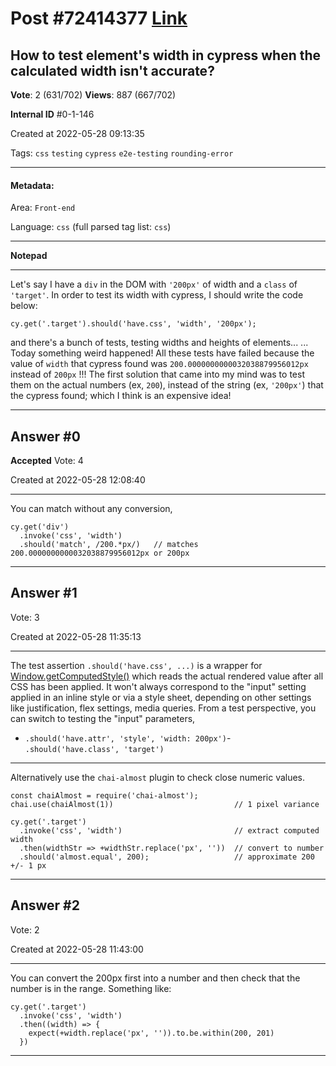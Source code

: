
# Post \#72414377 [Link](https://stackoverflow.com/questions/72414377/)

## How to test element's width in cypress when the calculated width isn't accurate?

**Vote**: 2 (631/702) **Views**: 887 (667/702) 

**Internal ID** \#0-1-146

Created at 2022-05-28 09:13:35

Tags: `css` `testing` `cypress` `e2e-testing` `rounding-error`

----------

#### Metadata:

Area: `Front-end`

Language: `css` (full parsed tag list: `css`)

----------

**Notepad**


----------

Let's say I have a `div` in the DOM with `'200px'` of width and a `class` of `'target'`.
In order to test its width with cypress, I should write the code below:
```
cy.get('.target').should('have.css', 'width', '200px');
```

and there's a bunch of tests, testing widths and heights of elements...
...
Today something weird happened!
All these tests have failed because the value of `width` that cypress found was `200.0000000000032038879956012px` instead of `200px` !!!
The first solution that came into my mind was to test them on the actual numbers (ex, `200`), instead of the string (ex, `'200px'`) that the cypress found; which I think is an expensive idea!



----------
        
## Answer \#0

**Accepted** Vote: 4

Created at 2022-05-28 12:08:40

------------

You can match without any conversion,
```
cy.get('div')
  .invoke('css', 'width')
  .should('match', /200.*px/)   // matches 200.0000000000032038879956012px or 200px
```



------------
    
    
## Answer \#1

 Vote: 3

Created at 2022-05-28 11:35:13

------------

The test assertion `.should('have.css', ...)` is a wrapper for [Window.getComputedStyle()](https://developer.mozilla.org/en-US/docs/Web/API/Window/getComputedStyle) which reads the actual rendered value after all CSS has been applied.
It won't always correspond to the "input" setting applied in an inline style or via a style sheet, depending on other settings like justification, flex settings, media queries.
From a test perspective, you can switch to testing the "input" parameters,
- `.should('have.attr', 'style', 'width: 200px')`- `.should('have.class', 'target')`

---


Alternatively use the `chai-almost` plugin to check close numeric values.
```
const chaiAlmost = require('chai-almost');
chai.use(chaiAlmost(1))                           // 1 pixel variance

cy.get('.target')
  .invoke('css', 'width')                         // extract computed width 
  .then(widthStr => +widthStr.replace('px', ''))  // convert to number
  .should('almost.equal', 200);                   // approximate 200 +/- 1 px
```



------------
    
    
## Answer \#2

 Vote: 2

Created at 2022-05-28 11:43:00

------------

You can convert the 200px first into a number and then check that the number is in the range. Something like:
```
cy.get('.target')
  .invoke('css', 'width')
  .then((width) => {
    expect(+width.replace('px', '')).to.be.within(200, 201)
  })
```



------------
    
    